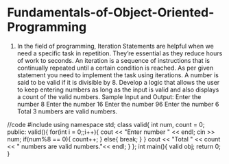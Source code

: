 # Fundamentals-of-Object-Oriented-Programming
1.	In the field of programming, Iteration Statements are helpful when we need a specific task in repetition. They’re essential as they reduce hours of work to seconds. An iteration is a sequence of instructions that is continually repeated until a certain condition is reached. As per given statement you need to implement the task using iterations. 
A number is said to be valid if it is divisible by 8. Develop a logic that allows the user to keep entering numbers as long as the input is valid and also displays a count of the valid numbers. 
Sample Input and Output:
Enter the number
8
Enter the number
16
Enter the number
96
Enter the number
6
Total 3 numbers are valid numbers. 


//code
#include<iostream>
using namespace std;
class valid{
    int num, count = 0;
    public:
    valid(){
        for(int i = 0;;i++){
            cout << "Enter number " << endl;
            cin >> num;
            if(num%8 == 0){
                count++;
            }
            else{
                break;
            }
        }
        cout << "Total " << count << " numbers are valid numbers."<<  endl;
    }
};
int main(){
valid obj;
return 0;
}

